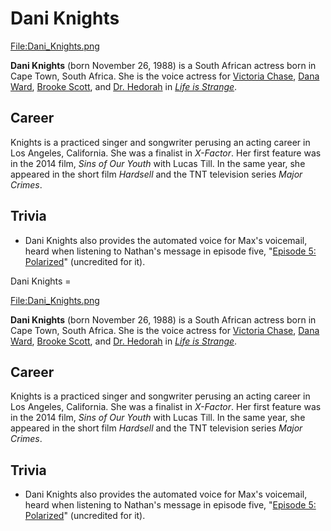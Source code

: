 #  Dani Knights 

[File:Dani_Knights.png](280px.md)

**Dani Knights** (born November 26, 1988) is a South African actress born in Cape Town, South Africa. She is the voice actress for [Victoria Chase](victoria_chase.md), [Dana Ward](dana_ward.md), [Brooke Scott](brooke_scott.md), and [Dr. Hedorah](one_minor_character.md) in *[Life is Strange](life_is_strange.md)*.

##  Career 
Knights is a practiced singer and songwriter perusing an acting career in Los Angeles, California. She was a finalist in *X-Factor*. Her first feature was in the 2014 film, *Sins of Our Youth* with Lucas Till. In the same year, she appeared in the short film *Hardsell* and the TNT television series *Major Crimes*.

##  Trivia 
* Dani Knights also provides the automated voice for Max's voicemail, heard when listening to Nathan's message in episode five, "[Episode 5: Polarized](polarized.md)" (uncredited for it).

 Dani Knights =

[File:Dani_Knights.png](280px.md)

**Dani Knights** (born November 26, 1988) is a South African actress born in Cape Town, South Africa. She is the voice actress for [Victoria Chase](victoria_chase.md), [Dana Ward](dana_ward.md), [Brooke Scott](brooke_scott.md), and [Dr. Hedorah](one_minor_character.md) in *[Life is Strange](life_is_strange.md)*.

##  Career 
Knights is a practiced singer and songwriter perusing an acting career in Los Angeles, California. She was a finalist in *X-Factor*. Her first feature was in the 2014 film, *Sins of Our Youth* with Lucas Till. In the same year, she appeared in the short film *Hardsell* and the TNT television series *Major Crimes*.

##  Trivia 
* Dani Knights also provides the automated voice for Max's voicemail, heard when listening to Nathan's message in episode five, "[Episode 5: Polarized](polarized.md)" (uncredited for it).

